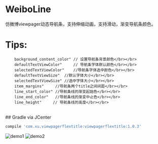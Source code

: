 # WeiboLine
仿微博viewpager动态导航条，支持伸缩动画，支持滑动，渐变导航条颜色。</br>

# Tips:</br>
        background_content_color" // 设置导航条背景颜色</br></br>
        defaultTextViewColor"     // 导航条字体默认颜色</br></br>
        selectedTextViewColor"    //导航条字体选中颜色</br></br>
        defaultTextViewSize"  //默认字体大小</br></br>
        selectedTextViewSize" //选中字体大小</br></br>
        item_margins"     //导航条两个title之间间距</br></br>
        line_start_color" //导航条线的渐变起始色</br></br>
        line_end_color"   //导航条线的渐变中止色</br></br>
        line_height"     // 导航条线的高度</br></br>


</br>
## Gradle via JCenter

``` groovy
compile 'com.xu.viewpagerflextitle:viewpagerflextitle:1.0.3'
```

![demo1](https://github.com/xujianhui404/WeiboLine/blob/dev-1.0/demo.gif)
![demo2](https://github.com/xujianhui404/WeiboLine/blob/dev-1.0/demo2.gif)
